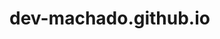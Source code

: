# dev-machado.github.io
<html lang="pt-br">
<head>
  <title>Bom dia flor do dia</title>
  <style>
    * {
      margin: 0;
      padding: 0;
    }

    body {
      background-color: #fff;
    }

    .pop-up {
      position: fixed;
      top: 50%;
      left: 50%;
      width: 100%;
      height: 100%;
      background-color: rgba(0, 0, 0, 0.5);
      display: none;
      background-image: url("");
      background-repeat: no-repeat;
      background-position: center center;
      background-size: cover;
    }

    .pop-up .content {
      position: absolute;
      top: 50%;
      left: 50%;
      transform: translate(-50%, -50%);
      width: 400px;
      height: 200px;
      background-color: #fecfcc;
      border-radius: 10px;
      padding: 20px;
      text-align: center;
    }

    .pop-up .content h1 {
      font-size: 20px;
    }

    .pop-up .content p {
      font-size: 16px;
    }

    .pop-up .content button {
      position: absolute;
      bottom: 10px;
      right: 10px;
      background-color: #000;
      color: #fff;
      font-size: 16px;
      padding: 10px;
      border-radius: 5px;
      cursor: pointer;
    }
  </style>
</head>
<body>


  <div class="pop-up">
    <div class="content">
      <h1>Bom dia flor do dia ♥</h1>
      <button onclick="fechar()">Fechar</button>
	<img src="kuromi-getting-shy-pdlhnu9yza2zw3ml.gif" width="100"> 
    </div>
  </div>

  <script>
    function abrir() {
      document.querySelector(".pop-up").style.display = "block";
    }

    function fechar() {
      document.querySelector(".pop-up").style.display = "none";
    }

    window.addEventListener("load", abrir);
  </script>
</body>
</html> 
 
